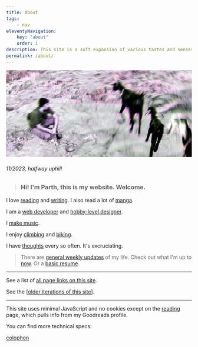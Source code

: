 ```yaml
---
title: About
tags:
    - nav
eleventyNavigation:
    key: "about"
    order: 1
description: This site is a soft expansion of various tastes and senses, inlets and outlets. It's an ongoing experiment, a collection of items, a standalone adventure. A garden of sorts.
permalink: /about/
---
```


<div class="mb-sm max-content-width face slide-up-half-slow">
    <img src="/assets/img/babygoat.webp" class="" alt="Parth in real life" />
    <title>Parth</title>
    <h6>11/2023, halfway uphill</h6>
</div>

<blockquote class="blockquote-lilac"><h3>Hi! I'm Parth, this is my website. Welcome.</h3></blockquote> 

<p></p>

I love [reading](/reading) and [writing](/writing). I also read a lot of [manga](/manga).

I am a [web developer](/code) and [hobby-level designer](/design).

I [make music](/music).

I enjoy [climbing](/climbing) and [biking](/biking).

I have [thoughts](/thoughts) every so often. It's excruciating.

> There are [general weekly updates](/weeknotes) of my life.  Check out what I'm up to [now](/now). Or a [basic resume](/resume).

---

See a list of [all page links on this site](/linklist).

See the [[older iterations of this site]](/sitearchive).

---

This site uses minimal JavaScript and no cookies except on the [reading](/reading) page, which pulls info from my Goodreads profile.

You can find more technical specs:

<a href="/colophon" class="button button--primary button--small" title="colophon is here">colophon</a>

<p></p>
